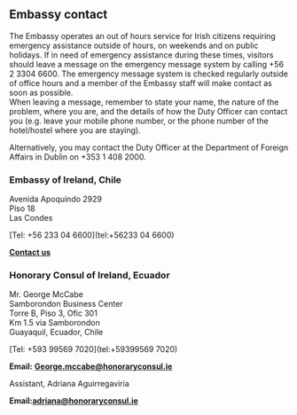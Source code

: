 ## Embassy contact

The Embassy operates an out of hours service for Irish citizens requiring emergency assistance outside of hours, on weekends and on public holidays. If in need of emergency assistance during these times, visitors should leave a message on the emergency message system by calling +56 2 3304 6600. The emergency message system is checked regularly outside of office hours and a member of the Embassy staff will make contact as soon as possible.  
When leaving a message, remember to state your name, the nature of the problem, where you are, and the details of how the Duty Officer can contact you (e.g. leave your mobile phone number, or the phone number of the hotel/hostel where you are staying).

Alternatively, you may contact the Duty Officer at the Department of Foreign Affairs in Dublin on +353 1 408 2000.

### Embassy of Ireland, Chile

Avenida Apoquindo 2929   
Piso 18   
Las Condes

[Tel: +56 233 04 6600](tel:+56233 04 6600)

[**Contact us**](/en/chile/santiago/contact/)

### Honorary Consul of Ireland, Ecuador

Mr. George McCabe   
Samborondon Business Center   
Torre B, Piso 3, Ofic 301   
Km 1.5 via Samborondon   
Guayaquil, Ecuador, Chile

[Tel: +593 99569 7020](tel:+59399569 7020)

**Email:** [**George.mccabe@honoraryconsul.ie**](mailto:George.mccabe@honoraryconsul.ie)

Assistant, Adriana Aguirregaviria

**Email:**[**adriana@honoraryconsul.ie**](mailto:adriana@honoraryconsul.ie)